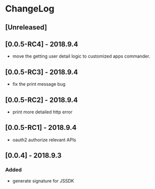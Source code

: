 # ChangeLog

## [Unreleased]

## [0.0.5-RC4] - 2018.9.4

- move the getting user detail logic to customized apps commander.

## [0.0.5-RC3] - 2018.9.4

- fix the print message bug

## [0.0.5-RC2] - 2018.9.4

- print more detailed http error

## [0.0.5-RC1] - 2018.9.4

- oauth2 authorize relevant APIs

## [0.0.4] - 2018.9.3

### Added

- generate signature for JSSDK
